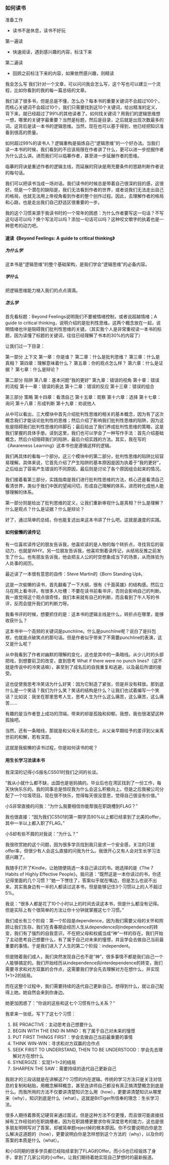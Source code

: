 ### 如何读书

准备工作

- 读书不是休息，读书不好玩

第一遍读

- 快速阅读，遇到感兴趣的内容，标注下来

第二遍读

- 回顾之前标注下来的内容，如果依然感兴趣，则精读

我会怎么写
我们针对一个文章，可以问问我会怎么写，这个写也可以建立一个流程，比如你看到的我的每一篇总结的文章。


我们读了很多书，但是总是不懂，怎么办？每本书的重要关键词不会超过100个，而核心关键词不会超过10个，我们只需要找到这10个关键词，给出精准的定义，背下来，就已经超过了99%的其他读者了。如何找关键词？用我们的逻辑思维想一想，哪里的关键字最重要？当然是标题，然后是目录，之后就是出现次数最多的词。这背后是读一本书的逻辑思维。当然，现在也可以基于得到，他已经把知识准备到很高的质量。


如何超过99%的读书人？逻辑重构是锻炼自己“逻辑思维”的一个好办法。当我们读一本书的时候，我们看到的不应该局限在作者讲了什么，更可以进一步挖掘作者为什么这么讲。进而我们可以临摹作者，甚至进一步延展作者的思维。

临摹的窍诀是重述作者的逻辑主线，而延展的窍诀是用充要条件的思路判断作者说的每句话。

我们可以把读书当成一场对话。我们读书的时候总是带着自己很深的目的感，这很好。但是一个潜在的缺陷是，我们无法看到作者的世界，或者说我们无法走出自己的格局，也就无法用上帝视角看到作者的整个创作过程。因此，去理解作者的格局和心路，也是走出我们自己舒适区很重要的一步。

我的这个习惯来源于我读书时的一个常年的困惑：为什么作者要写这一句话？不写这句话可以吗？换个写法可以吗？添加一句话可以吗？这种咬文嚼字的执着也是一种思考的动力吧。


#### 速读《Beyond Feelings: A guide to critical thinking》

##### 为什么学
这本书是“逻辑思维”的整个基础架构，是我们学会“逻辑思维”的必备内容。

##### 学什么
把逻辑思维能力植入我们的点点滴滴。

##### 怎么学
首先看标题：Beyond Feelings说明我们不要被情绪控制，或者说超越情绪；A guide to critical thinking，说明介绍的是批判性思维。这两个概念放在一起，说明情绪也许是阻碍我们批判性思维的关键。（其实我个人是非常重视读一本书的标题，因为读懂了标题的关键词，往往已经理解了书本的30%的内容了）

让我们过一下目录：

第一部分 上下文
第一章：你是谁？
第二章：什么是批判思维？
第三章：什么是真相？
第四章：理解意味着什么？
第五章：你的观点怎么样？
第六章：什么是证据？
第七章：什么是辩论？

第二部分 陷阱
第八章：基本问题“我的更好”
第九章：错误的视角
第十章：错误的流程
第十一章：错误的表达
第十二章：错误的反应
第十三章：错误的组合

第三部分 策略
第十四章：看清自己
第十五章：观察
第十六章：选择
第十七章：询问
第十八章：形成判断
第十九章：劝说他人

从中可以看出，三大模块中首先介绍批判性思维的相关的基本概念，因为有了这次概念我们才能谈论批判性的思维；然后介绍了影响我们批判性思维的陷阱，因为这些是阻碍我们批判性思维的绊脚石；最后给出了我们养成批判性思维的策略，这是我们掌握的具体手册。读到这里，我们也可以学会了一种写作手法：首先介绍基础概念，然后介绍阻碍我们的陷阱，最后介绍实践的方法。其实，我在写的《Awareness Learning》这本书也是遵循这样的逻辑。

我们再具体的看每一个部分。这三个模块中的第二部分，批判性思维的陷阱比较容易理解。具体来说，它首先介绍了产生陷阱的基本原因是因为执着于“我的更好”，之后给出了容易产生错误的不同原因，最后则是讨论了各个原因组合起来的情况。

我们接着看第三部分，实践指南是我们进行批判性思维的方法，核心还是看清自己看清世界，类似于我们中医的望闻问切，形成自己理解的体系，进而转化成他人能够理解的体系。

第一部分则是给出了批判思维的定义，让我们重新审视什么是真相？什么是理解？什么是观点？什么是证据？什么是辩论？

好了，通过简单的总结，你也能复述出来这本书讲了什么吧。这就是速度的实践。



#### 如何偷懒的读传记

有一位喜欢读传记的朋友告诉我，他喜欢读的是人物的每个转折点，寻找背后的驱动力，也就是WHY。另一位朋友告诉我，他喜欢倒着读传记，从结局反推之前发生了什么。也有朋友告诉我，他会把主人公的时空想象成当下的场景，从而体验为人处事的阅历。

最近读了一本很有意思的自传：Steve Martin的《Born Standing Up》。

这是一次偷懒的读书，首先翻看了一下大纲，很有《千面英雄》的结构感。然后立马在网上看书评。有很多人吐槽：不要在读书前看书评，否则会影响自己的判断。我一直觉得这个观点很奇怪，我们本来就有自己的判断，而且看到了牛人写的书评，反而会提升我们的判断力呀。

我看书评的时候，想要抓住的是：这本书的逻辑主线是什么，转折点在哪里，能够收获什么？

这本书中一个高频的关键词是punchline。什么是punchline呢？说白了是抖包袱，也就是点破笑点的那句话。但是作者似乎带来了不需要punchline的表演，这又是什么呢？

从中我看到了作者对幽默的理解的变化，这也是其中的一条暗线。从少儿时的头部把戏，到想要前卫的改变，直到思考 What if there were no punch lines?（这不就是传说中的冷笑话嘛），甚至到了成名后的自我重复和逃避，以及最后所谓的接受。

这也促使我思考冷笑话为什么好笑：因为它制造了紧张，但是并没有释放。那到底什么是一个笑话？我们为什么笑？笑话的结构是什么？让我们也试着编写一个笑话？比如说：我坐在那里思考人生，思考人生为什么这么痛苦，这么痛苦，这么痛苦……

有趣的是当作者登上成功的顶端，带来的却是孤独和抑郁。我想，我也很渴望这种孤独吧。

当然，还有一条暗线，那就是和父母关系的变化，从父亲早期给予的差评到父亲离世前的和解，若有深意。

这就是我偷懒的读书过程，你是如何读书的呢？

#### 用生长学习法读本书

我深深的记得小S报名CS501时我们之间的长谈。

“我从小就什么都不缺，出国也是爸妈搞的。毕业后也在湾区找到了一份工作，每天快快乐乐的。我的同事总是惊叹我为什么会这么积极向上。但是之后我被公司分配了一个垃圾项目。现在很不快乐，觉得每天很没意思，觉得自己很没有价值。”

小S非常直接的问我：“为什么我要相信你能帮我在职跳槽到FLAG？”

我也很直接：“因为我们CS501的第一期学员90%以上都已经拿到了北美的offer，其中一半以上都入职了FLAG。”

小S却有些不屑的对我说：“为什么？”

我很欣赏她的这个问题，因为很多学员找到我只是求一个安全感，关注的只是offer率，但很少有人会这么直接的问我为什么。我很开心又有人会对生长学习法感兴趣了。

我随手打开了Kindle，让她随便挑选一本自己读过的书。她选择的是《The 7 Habits of Highly Effective People》。我问道：“既然这是一本你读过的书，你还记得里面的几个习惯？”她一下愣住了，答案似乎就在嘴边，但是怎么也说不出来。其实我身边有一半的人都读过这本书，但是能够记住3个习惯以上的人不超过5%。

我说：“很多人都是花了10个小时以上的时间去读这本书，但是什么都没有记得。但是实际上有个很简单的方法让你十分钟就掌握这七个习惯。”

我们成长有三个阶段：第一个阶段是dependence，因为我们需要父母的关怀和照顾让我们生存。我们在青春期会经历人生从dependence向independence的转变，我们有了强烈的自我意识，不在把父母和权威当成“神”一样的存在。我们开始了主动思考自己想要什么，有了属于自己对未来的憧憬，并且学会去做自己当前最重要的事情。于是我们进入了人生的第二个阶段：independent。

但是随着我们成人，我们突然发现自己也不是“神”，很多事情不都是我们自己一个人能够搞定的。我们开始经历从independence向interdependence的转变，我们需要寻求和对方双赢的合作点，这需要我们学会先去理解对方在想什么，并实现1+1>2的结局。

而在这整个过程中，我们需要持续的迭代自己更新自己。想得到什么，就让自己配得上她。她自然会来到你身边。

她更加困惑了：”你说的这些和这七个习惯有什么关系？“

我拿来一张纸，写下了这七个习惯：
1. BE PROACTIVE：主动思考自己想要什么
2. BEGIN WITH THE END IN MIND：有了属于自己对未来的憧憬
3. PUT FIRST THINGS FIRST：学会去做自己当前最重要的事情
4. THINK WIN-WIN：寻求和对方双赢的合作点
5. SEEK FIRST TO UNDERSTAND, THEN TO BE UNDERSTOOD：学会先去理解对方在想什么
6. SYNERGIZE：实现1+1>2的结局
7. SHARPEN THE SAW：需要持续的迭代自己更新自己

我刚才的三段话就是在讲解这7个习惯的内在逻辑。传统的学习方法只是关注对信息的复制和粘贴，用概念解释概念，甚至连讲师自己都没有真正搞清楚概念到底是什么。而我所用的方法不仅要讲清楚知识怎么用（how），更要讲清楚知识从哪里来（why），知识到底是什么（what）。这就是BitTiger所信奉的理念：生长学习法。

很多人期待着靠死记硬背来通过面试，但是这种方法不仅更慢，而且很可能直接挂掉有工作经验的在职跳槽者。因为在职跳槽更要求你有深度思考的能力，这也是很多朋友明明写对了答案，却被简单题reject掉的根本原因。你不仅要说明白你是怎么解决这道题的（how），更要说明白你是怎样想到这个方法的（why），以及你的答案的本质是什么（what）。

和小S同期的很多学员都已经陆续拿到了FLAG的Offer。而小S也已经锻炼了身手，拿到了几家公司的小offer。让我们期待着她实现自己梦想时的最新报道。
